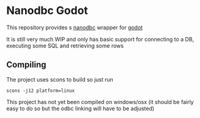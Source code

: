 # Nanodbc Godot

This repository provides s [nanodbc](https://github.com/nanodbc/nanodbc) wrapper for [godot](https://github.com/godotengine/godot)

It is still very much WIP and only has basic support for connecting to a DB, executing some SQL and retrieving some rows

## Compiling

The project uses scons to build so just run 

```
scons -j12 platform=linux
```

This project has not yet been compiled on windows/osx (it should be fairly easy to do so but the odbc linking will have to be adjusted)



